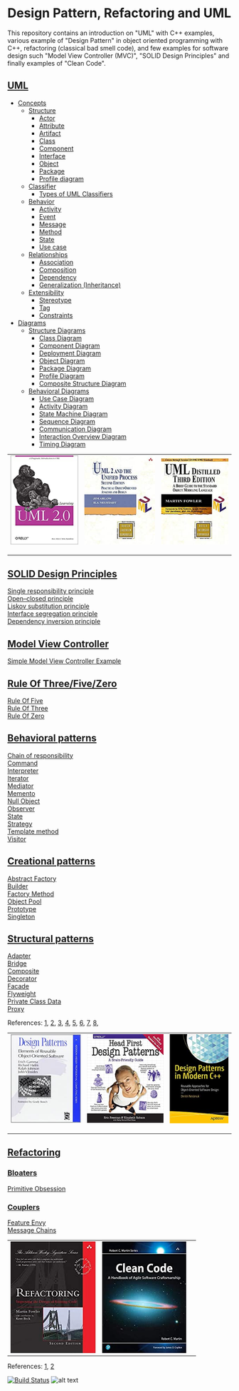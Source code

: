 # Design Pattern, Refactoring and UML
This repository contains an introduction on "UML" with C++ examples, various example of "Design Pattern" in object oriented programming with C++, refactoring (classical bad smell code), and few examples for software design such "Model View Controller (MVC)", "SOLID Design Principles" and finally examples of "Clean Code".

## [UML](UML/)  
- [Concepts](UML/#concepts)
  * [Structure](UML/#structure)
    + [Actor](UML/#actor)
    + [Attribute](UML/#attribute)
    + [Artifact](UML/#artifact)
    + [Class](UML/#class)
    + [Component](UML/#component)
    + [Interface](UML/#interface)
    + [Object](UML/#object)
    + [Package](UML/#package)
    + [Profile diagram](UML/#profile-diagram)
  * [Classifier](UML/#classifier)
    + [Types of UML Classifiers](UML/#types-of-uml-classifiers)
  * [Behavior](UML/#behavior)
    + [Activity](UML/#activity)
    + [Event](UML/#event)
    + [Message](UML/#message)
    + [Method](UML/#method)
    + [State](UML/#state)
    + [Use case](UML/#use-case)
  * [Relationships](UML/#relationships)
    + [Association](UML/#association)
    + [Composition](UML/#composition)
    + [Dependency](UML/#dependency)
    + [Generalization (Inheritance)](UML/#generalization--inheritance-)
  * [Extensibility](UML/#extensibility)
    + [Stereotype](UML/#stereotype)
    + [Tag](UML/#tag)
    + [Constraints](UML/#constraints)
- [Diagrams](UML/#diagrams)
  * [Structure Diagrams](UML/#structure-diagrams)
    + [Class Diagram](UML/#class-diagram)
    + [Component Diagram](UML/#component-diagram)
    + [Deployment Diagram](UML/#deployment-diagram)
    + [Object Diagram](UML/#object-diagram)
    + [Package Diagram](UML/#package-diagram)
    + [Profile Diagram](UML/#profile-diagram)
    + [Composite Structure Diagram](UML/#composite-structure-diagram)
  * [Behavioral Diagrams](UML/#behavioral-diagrams)
    + [Use Case Diagram](UML/#use-case-diagram)
    + [Activity Diagram](UML/#activity-diagram)
    + [State Machine Diagram](UML/#state-machine-diagram)
    + [Sequence Diagram](UML/#sequence-diagram)
    + [Communication Diagram](UML/#communication-diagram)
    + [Interaction Overview Diagram](UML/#interaction-overview-diagram)
    + [Timing Diagram](UML/#timing-diagram)
    
|   |   |   |
|---|---|---|
|<a target="_blank"  href="https://www.amazon.com/gp/product/0596009828/ref=as_li_tl?ie=UTF8&camp=1789&creative=9325&creativeASIN=0596009828&linkCode=as2&tag=rosdev09-20&linkId=2690ec967b66a97892f0dc164b3451cb"><img border="0" src="images/Learning_UML_2.0__A_Pragmatic_Introduction_to_UML.jpg" ></a><img src="//ir-na.amazon-adsystem.com/e/ir?t=rosdev09-20&l=am2&o=1&a=0596009828" width="1" height="1" border="0" alt="" style="border:none !important; margin:0px !important;" />|<a target="_blank"  href="https://www.amazon.com/gp/product/0321321278/ref=as_li_tl?ie=UTF8&camp=1789&creative=9325&creativeASIN=0321321278&linkCode=as2&tag=rosdev09-20&linkId=daa19c0aab2d0a02aa6877635026ccc3"><img border="0" src="images/UML_2_and_the_Unified_Process__Practical_Object-Oriented_Analysis_and_Design_(2nd_Edition).jpg" ></a><img src="//ir-na.amazon-adsystem.com/e/ir?t=rosdev09-20&l=am2&o=1&a=0321321278" width="1" height="1" border="0" alt="" style="border:none !important; margin:0px !important;" />|<a target="_blank"  href="https://www.amazon.com/gp/product/0321193687/ref=as_li_tl?ie=UTF8&camp=1789&creative=9325&creativeASIN=0321193687&linkCode=as2&tag=rosdev09-20&linkId=657a0bf853a4191b25a2d6a8d8c44d95"><img border="0" src="images/UML_Distilled__A_Brief_Guide_to_the_Standard_Object_Modeling_Language.jpg" ></a><img src="//ir-na.amazon-adsystem.com/e/ir?t=rosdev09-20&l=am2&o=1&a=0321193687" width="1" height="1" border="0" alt="" style="border:none !important; margin:0px !important;" />


## [SOLID Design Principles](SOLID)  

[Single responsibility principle](SOLID/SingleResponsibilityPrinciple)  
[Open–closed principle](SOLID/OpenClosedPrinciple)  
[Liskov substitution principle](SOLID/LiskovSubstitutionPrinciple)  
[Interface segregation principle](SOLID/InterfaceSegregationPrinciple)  
[Dependency inversion principle](SOLID/DependencyInjection)  


## [Model View Controller](ModelViewController)  
[Simple Model View Controller Example](ModelViewController/student_model_view_controller.cpp)

## [Rule Of Three/Five/Zero](RuleOfThreeFiveZero)
[Rule Of Five](RuleOfThreeFiveZero/rule_of_five.cpp)  
[Rule Of Three](RuleOfThreeFiveZero/rule_of_three.cpp)  
[Rule Of Zero](RuleOfThreeFiveZero/rule_of_zero.cpp)  


## [Behavioral patterns](DesignPatern/src/Behavioral)  

[Chain of responsibility](DesignPatern/src/Behavioral/ChainOfResponsibility)  
[Command](DesignPatern/src/Behavioral/Command)  
[Interpreter](DesignPatern/src/Behavioral/Interpreter)  
[Iterator](DesignPatern/src/Behavioral/Iterator)  
[Mediator](DesignPatern/src/Behavioral/Mediator)  
[Memento](DesignPatern/src/Behavioral/Memento)  
[Null Object](DesignPatern/src/Behavioral/NullObject)  
[Observer](DesignPatern/src/Behavioral/Observer)  
[State](DesignPatern/src/Behavioral/State)  
[Strategy](DesignPatern/src/Behavioral/Strategy)  
[Template method](DesignPatern/src/Behavioral/TemplateMethod)  
[Visitor](DesignPatern/src/Behavioral/Visitor)  

## [Creational patterns](DesignPatern/src/Creational/)

[Abstract Factory](DesignPatern/src/Creational/AbstractFactoryMethod)  
[Builder](DesignPatern/src/Creational/Builder)  
[Factory Method](DesignPatern/src/Creational/FactoryMethod)  
[Object Pool](DesignPatern/src/Creational/ObjectPool)  
[Prototype](DesignPatern/src/Creational/Prototype)  
[Singleton](DesignPatern/src/Creational/Singleton)  


## [Structural patterns](DesignPatern/src/Structural)  
[Adapter](DesignPatern/src/Structural/Adapter)  
[Bridge](DesignPatern/src/Structural/Bridge)  
[Composite](DesignPatern/src/Structural/Composite)  
[Decorator](DesignPatern/src/Structural/Decorator)  
[Facade](DesignPatern/src/Structural/Facade)  
[Flyweight](DesignPatern/src/Structural/Flyweight)  
[Private Class Data](DesignPatern/src/Structural/PrivateClassData)  
[Proxy](DesignPatern/src/Structural/Proxy)  


References:
	[1](https://en.wikibooks.org/wiki/C%2B%2B_Programming/Code/Design_Patterns), 
	[2](https://sourcemaking.com/design_patterns/), 
	[3](https://cpppatterns.com/), 
	[4](https://www.youtube.com/playlist?list=PLrhzvIcii6GNjpARdnO4ueTUAVR9eMBpc),
	[5](https://www.bogotobogo.com/DesignPatterns/),
	[6](https://www.growingwiththeweb.com/p/explore.html?t=Design%20pattern),
	[7](https://www.tutorialspoint.com/design_pattern/),
	[8](http://simpletechtalks.com/tag/design-patterns/),


|   |   |   |
|---|---|---|
|<a target="_blank"  href="https://www.amazon.com/gp/product/0201633612/ref=as_li_tl?ie=UTF8&camp=1789&creative=9325&creativeASIN=0201633612&linkCode=as2&tag=rosdev09-20&linkId=175fc3c33d5c7f359af5401c1250f192"><img border="0" src="images/Design_Patterns._Elements_of_Reusable_Object-Oriented_Software.jpg" ></a><img src="//ir-na.amazon-adsystem.com/e/ir?t=rosdev09-20&l=am2&o=1&a=0201633612" width="1" height="1" border="0" alt="" style="border:none !important; margin:0px !important;" />|<a target="_blank"  href="https://www.amazon.com/gp/product/0596007124/ref=as_li_tl?ie=UTF8&camp=1789&creative=9325&creativeASIN=0596007124&linkCode=as2&tag=rosdev09-20&linkId=76b4256e75432f557909a43e0a9de1a2"><img border="0" src="images/Head_First_Design_Patterns_(A_Brain_Friendly_Guide).jpg" ></a><img src="//ir-na.amazon-adsystem.com/e/ir?t=rosdev09-20&l=am2&o=1&a=0596007124" width="1" height="1" border="0" alt="" style="border:none !important; margin:0px !important;" />|<a target="_blank"  href="https://www.amazon.com/gp/product/1484236025/ref=as_li_tl?ie=UTF8&camp=1789&creative=9325&creativeASIN=1484236025&linkCode=as2&tag=rosdev09-20&linkId=974576fff321c67154d6bc7299956ef0"><img border="0" src="images/Design_Patterns_in_Modern_C++__Reusable_Approaches_for_Object-Oriented_Software_Design.jpg" ></a><img src="//ir-na.amazon-adsystem.com/e/ir?t=rosdev09-20&l=am2&o=1&a=1484236025" width="1" height="1" border="0" alt="" style="border:none !important; margin:0px !important;" />|



## [Refactoring](Refactoring/)
### [Bloaters](Refactoring/Bloaters)  
[Primitive Obsession](Refactoring/Bloaters/Primitive_Obsession/primitive_obsession.cpp)
### [Couplers](Refactoring/Couplers)  
[Feature Envy](Refactoring/Couplers/Feature_Envy/feature_envy.cpp)  
[Message Chains](Refactoring/Couplers/Message_Chains/message_chains.cpp)  

|   |   |   |
|---|---|---|
|<a target="_blank"  href="https://www.amazon.com/gp/product/0132350882/ref=as_li_tl?ie=UTF8&camp=1789&creative=9325&creativeASIN=0132350882&linkCode=as2&tag=rosdev09-20&linkId=949bad73dc39e53caf1caf849ad0f565"><img border="0" src="images/Refactoring_Improving_the_Design_of_Existing_Code_Martin_Fowler.jpg" ></a><img src="//ir-na.amazon-adsystem.com/e/ir?t=rosdev09-20&l=am2&o=1&a=0132350882" width="1" height="1" border="0" alt="" style="border:none !important; margin:0px !important;" />|<a target="_blank"  href="https://www.amazon.com/gp/product/B07XGR7QQD/ref=as_li_tl?ie=UTF8&camp=1789&creative=9325&creativeASIN=B07XGR7QQD&linkCode=as2&tag=rosdev09-20&linkId=44172741182e66512df744aa85f17756"><img border="0" src="images/Clean_Code_A_Handbook_of_Agile_Software_Craftsmanship_Robert_C._Martin.jpg" ></a><img src="//ir-na.amazon-adsystem.com/e/ir?t=rosdev09-20&l=am2&o=1&a=B07XGR7QQD" width="1" height="1" border="0" alt="" style="border:none !important; margin:0px !important;" />|   |



References:
	[1](https://refactoring.guru/refactoring),
	[2](https://sourcemaking.com/refactoring)


[![Build Status](https://travis-ci.org/behnamasadi/design_pattern.svg?branch=master)](https://travis-ci.org/behnamasadi/design_pattern)
![alt text](https://img.shields.io/badge/license-BSD-blue.svg)


